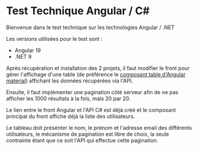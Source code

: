 # Test Technique Angular / C#

Bienvenue dans le test technique sur les technologies Angular / .NET

Les versions utilisées pour le test sont :
* Angular 19
* .NET 9

Après récupération et installation des 2 projets, il faut modifier le front pour gérer l'affichage d'une table (de préférence le [composant table d'Angular material](https://material.angular.io/components/table/overview)) affichant les données récupérées via l'API.

Ensuite, il faut implémenter une pagination côté serveur afin de ne pas afficher les 1000 résultats à la fois, mais 20 par 20.

Le lien entre le front Angular et l'API C# est déjà créé et le composant principal du front affiche déjà la liste des utilisateurs.

Le tableau doit présenter le nom, le prénom et l'adresse email des différents utilisateurs, le mécanisme de pagination est libre de choix, la seule contrainte étant que ce soit l'API qui effectue cette pagination.
